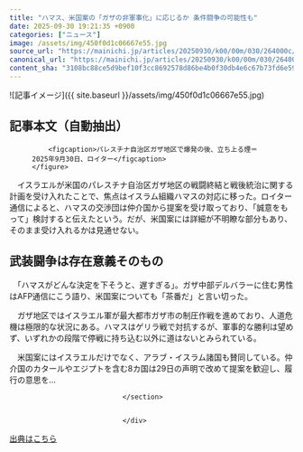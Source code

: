 ```yaml
---
title: "ハマス、米国案の「ガザの非軍事化」に応じるか 条件闘争の可能性も"
date: 2025-09-30 19:21:35 +0900
categories: ["ニュース"]
image: /assets/img/450f0d1c06667e55.jpg
source_url: "https://mainichi.jp/articles/20250930/k00/00m/030/264000c/"
canonical_url: "https://mainichi.jp/articles/20250930/k00/00m/030/264000c/"
content_sha: "3108bc88ce5d9bef10f3cc8692578d86be4b0f30db4e6c67b73fd6e5970c9348"
---
```


![記事イメージ]({{ site.baseurl }}/assets/img/450f0d1c06667e55.jpg)

## 記事本文（自動抽出）
<div><section class="articledetail-body is-mustpay" id="articledetail-body">



<div class="articledetail-image-left">
	<figure>
		
		<figcaption>パレスチナ自治区ガザ地区で爆発の後、立ち上る煙＝2025年9月30日、ロイター</figcaption>
	</figure>
</div>
<p>　イスラエルが米国のパレスチナ自治区ガザ地区の戦闘終結と戦後統治に関する計画を受け入れたことで、焦点はイスラム組織ハマスの対応に移った。ロイター通信によると、ハマスの交渉団は仲介国から提案を受け取っており、「誠意をもって」検討すると伝えたという。だが、米国案には詳細が不明瞭な部分もあり、そのまま受け入れるかは見通せない。</p>
<h2>武装闘争は存在意義そのもの</h2>
<p>　「ハマスがどんな決定を下そうと、遅すぎる」。ガザ中部デルバラーに住む男性はAFP通信にこう語り、米国案についても「茶番だ」と言い切った。</p>
<p>　ガザ地区ではイスラエル軍が最大都市ガザ市の制圧作戦を進めており、人道危機は極限的な状況にある。ハマスはゲリラ戦で対抗するが、軍事的な勝利は望めず、いずれかの段階で停戦に持ち込む以外に道はないとみられている。</p>
<p>　米国案にはイスラエルだけでなく、アラブ・イスラム諸国も賛同している。仲介国のカタールやエジプトを含む8カ国は29日の声明で改めて提案を歓迎し、履行の意思を…</p>


								</section>
								
								
                                </div>

[出典はこちら](https://mainichi.jp/articles/20250930/k00/00m/030/264000c/)

